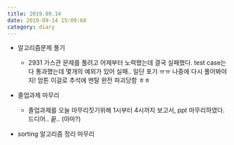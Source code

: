 ```yaml
---
title: 2019.09.14
date: 2019-09-14 15:09:68
category: diary
---
```


* 알고리즘문제 풀기
  * 2931 가스관 문제를 풀려고 어제부터 노력했는데 결국 실패했다. test case는 다 통과했는데 몇개의 예외가 있어 실패.. 일단 포기 ㅠㅠ 나중에 다시 풀어봐야지! 암튼 이걸로 추석에 멘탈 완전 파괴당함 ㅎㅎ

* 졸업과제 마무리
  * 졸업과제를 오늘 마무리짓기위해 1시부터 4시까지 보고서, ppt 마무리하였다. 드디어.. 끝.. (아마?)

* sorting 알고리즘 정리 마무리